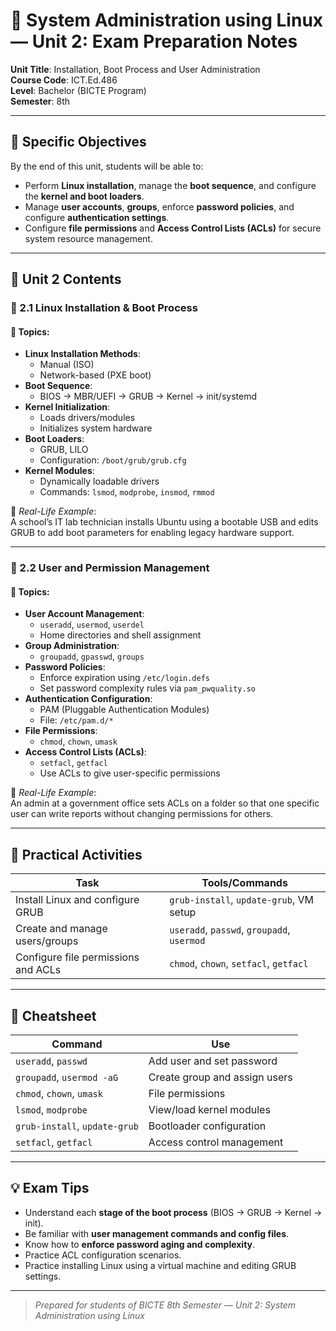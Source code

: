 # 🧠 System Administration using Linux — Unit 2: Exam Preparation Notes

**Unit Title**: Installation, Boot Process and User Administration  
**Course Code**: ICT.Ed.486  
**Level**: Bachelor (BICTE Program)  
**Semester**: 8th  

---

## 🎯 Specific Objectives

By the end of this unit, students will be able to:

- Perform **Linux installation**, manage the **boot sequence**, and configure the **kernel and boot loaders**.
- Manage **user accounts**, **groups**, enforce **password policies**, and configure **authentication settings**.
- Configure **file permissions** and **Access Control Lists (ACLs)** for secure system resource management.

---

## 🧩 Unit 2 Contents

### 🔹 2.1 Linux Installation & Boot Process

#### 📌 Topics:
- **Linux Installation Methods**:
  - Manual (ISO)
  - Network-based (PXE boot)
- **Boot Sequence**:
  - BIOS → MBR/UEFI → GRUB → Kernel → init/systemd
- **Kernel Initialization**:
  - Loads drivers/modules
  - Initializes system hardware
- **Boot Loaders**:
  - GRUB, LILO
  - Configuration: `/boot/grub/grub.cfg`
- **Kernel Modules**:
  - Dynamically loadable drivers
  - Commands: `lsmod`, `modprobe`, `insmod`, `rmmod`

📝 *Real-Life Example*:  
A school’s IT lab technician installs Ubuntu using a bootable USB and edits GRUB to add boot parameters for enabling legacy hardware support.

---

### 🔹 2.2 User and Permission Management

#### 📌 Topics:
- **User Account Management**:
  - `useradd`, `usermod`, `userdel`
  - Home directories and shell assignment
- **Group Administration**:
  - `groupadd`, `gpasswd`, `groups`
- **Password Policies**:
  - Enforce expiration using `/etc/login.defs`
  - Set password complexity rules via `pam_pwquality.so`
- **Authentication Configuration**:
  - PAM (Pluggable Authentication Modules)
  - File: `/etc/pam.d/*`
- **File Permissions**:
  - `chmod`, `chown`, `umask`
- **Access Control Lists (ACLs)**:
  - `setfacl`, `getfacl`
  - Use ACLs to give user-specific permissions

📝 *Real-Life Example*:  
An admin at a government office sets ACLs on a folder so that one specific user can write reports without changing permissions for others.

---

## 🧪 Practical Activities

| Task | Tools/Commands |
|------|----------------|
| Install Linux and configure GRUB | `grub-install`, `update-grub`, VM setup |
| Create and manage users/groups | `useradd`, `passwd`, `groupadd`, `usermod` |
| Configure file permissions and ACLs | `chmod`, `chown`, `setfacl`, `getfacl` |

---

## 📝 Cheatsheet

| Command            | Use |
|--------------------|-----|
| `useradd`, `passwd`| Add user and set password |
| `groupadd`, `usermod -aG` | Create group and assign users |
| `chmod`, `chown`, `umask` | File permissions |
| `lsmod`, `modprobe` | View/load kernel modules |
| `grub-install`, `update-grub` | Bootloader configuration |
| `setfacl`, `getfacl` | Access control management |

---

## 💡 Exam Tips

- Understand each **stage of the boot process** (BIOS → GRUB → Kernel → init).
- Be familiar with **user management commands and config files**.
- Know how to **enforce password aging and complexity**.
- Practice ACL configuration scenarios.
- Practice installing Linux using a virtual machine and editing GRUB settings.

---

> _Prepared for students of BICTE 8th Semester — Unit 2: System Administration using Linux_